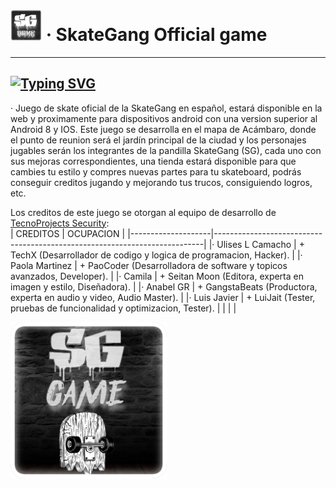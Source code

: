 # <img src="https://github.com/Mr-TechX/SkateGang-Game/blob/Main/img/bn2.png?raw=true" width="50px"> · SkateGang Official game
-----
[![Typing SVG](https://readme-typing-svg.herokuapp.com?color=%23CDCDCD&size=25&lines=SkateGang+%7C+Game;Code+%7C+Project)](https://git.io/typing-svg) <br>
-----
· Juego de skate oficial de la SkateGang en español, estará disponible en la web y proximamente para dispositivos android con una version superior al Android 8 y IOS.
Este juego se desarrolla en el mapa de Acámbaro, donde el punto de reunion será el jardín principal de la ciudad y los personajes jugables serán los integrantes de la pandilla SkateGang (SG), cada uno con sus
mejoras correspondientes, una tienda estará disponible para que cambies tu estilo y compres nuevas partes para tu skateboard, podrás conseguir creditos jugando
y mejorando tus trucos, consiguiendo logros, etc.

Los creditos de este juego se otorgan al equipo de desarrollo de [TecnoProjects Security](https://web.tecnoprojects.repl.co): </br>
| CREDITOS           |  OCUPACION                                                                |
|--------------------|---------------------------------------------------------------------------|
|· Ulises L Camacho  | + TechX (Desarrollador de codigo y logica de programacion, Hacker).       |
|· Paola Martinez    | + PaoCoder (Desarrolladora de software y topicos avanzados, Developer).   |
|· Camila            | + Seitan Moon (Editora, experta en imagen y estilo, Diseñadora).          |
|· Anabel GR         | + GangstaBeats (Productora, experta en audio y video, Audio Master).      |
|· Luis Javier       | + LuiJait (Tester, pruebas de funcionalidad y optimizacion, Tester).      |
|                    |                                                                           |

<img src="https://github.com/Mr-TechX/SkateGang-Game/blob/Main/img/banner.png?raw=true" width="250px">

